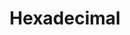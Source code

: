 ---
has_children: false
layout: default
title: Hexadecimal
parent: Data Types
grand_parent: Protocol
nav_order: 14
---